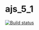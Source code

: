 # ajs_5_1

[![Build status](https://ci.appveyor.com/api/projects/status/w3la6pbepdngdwjl?svg=true)](https://ci.appveyor.com/project/Stanislavsus/ajs-5-1)
